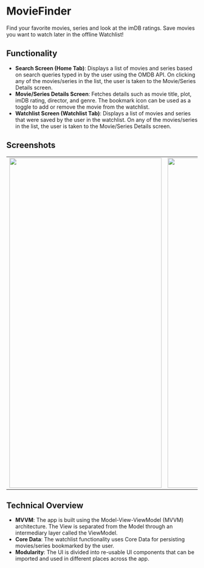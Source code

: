 # MovieFinder
Find your favorite movies, series and look at the imDB ratings. Save movies you want to watch later in the offline Watchlist!

## Functionality
- **Search Screen (Home Tab)**: Displays a list of movies and series based on search queries typed in by the user using the OMDB API. On clicking any of the movies/series in the list, the user is taken to the Movie/Series Details screen.
- **Movie/Series Details Screen**: Fetches details such as movie title, plot, imDB rating, director, and genre. The bookmark icon can be used as a toggle to add or remove the movie from the watchlist.
- **Watchlist Screen (Watchlist Tab)**: Displays a list of movies and series that were saved by the user in the watchlist. On any of the movies/series in the list, the user is taken to the Movie/Series Details screen.

## Screenshots

<table>
  <tr>
    <td>
      <img width="401" height="870" src="https://github.com/user-attachments/assets/5cb07edf-6555-46b6-90c9-31963b7f8a82"></img>
    </td>
    <td>
      <img width="401" height="870" src="https://github.com/user-attachments/assets/5de453b2-0d50-4d66-99bb-f166651660c7"></img>
    </td>
  </tr>
</table>

## Technical Overview
- **MVVM**: The app is built using the Model-View-ViewModel (MVVM) architecture. The View is separated from the Model through an intermediary layer called the ViewModel.
- **Core Data**: The watchlist functionality uses Core Data for persisting movies/series bookmarked by the user.
- **Modularity**: The UI is divided into re-usable UI components that can be imported and used in different places across the app.

